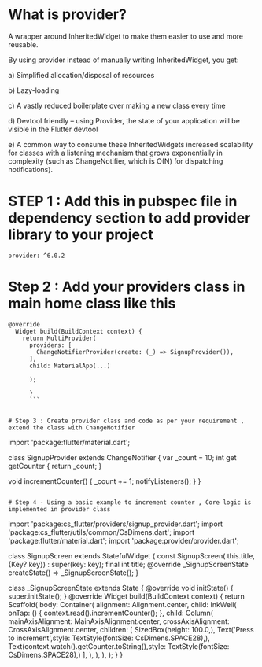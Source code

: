 # What is provider?

A wrapper around InheritedWidget to make them easier to use and more reusable.

By using provider instead of manually writing InheritedWidget, you get:

a) Simplified allocation/disposal of resources

b) Lazy-loading

c) A vastly reduced boilerplate over making a new class every time

d) Devtool friendly – using Provider, the state of your application will be visible in the Flutter devtool

e) A common way to consume these InheritedWidgets
increased scalability for classes with a listening mechanism that grows exponentially in complexity (such as ChangeNotifier, which is O(N) for dispatching notifications).


# STEP 1 : Add this in pubspec file in dependency section to add provider library to your project
```
provider: ^6.0.2
```

# Step 2 : Add your providers class in main home class like this
```
@override
  Widget build(BuildContext context) {
    return MultiProvider(
      providers: [
        ChangeNotifierProvider(create: (_) => SignupProvider()),
      ],
      child: MaterialApp(...)
      
      );
      
      }
      ```
      
      
# Step 3 : Create provider class and code as per your requirement , extend the class with ChangeNotifier

```
import 'package:flutter/material.dart';

class SignupProvider extends ChangeNotifier {
  var _count = 10;
  int get getCounter {
    return _count;
  }

  void incrementCounter() {
    _count += 1;
    notifyListeners();
  }
}
```

# Step 4 - Using a basic example to increment counter , Core logic is implemented in provider class

```
import 'package:cs_flutter/providers/signup_provider.dart';
import 'package:cs_flutter/utils/common/CsDimens.dart';
import 'package:flutter/material.dart';
import 'package:provider/provider.dart';

class SignupScreen extends StatefulWidget {
  const SignupScreen( this.title, {Key? key}) : super(key: key);
  final int title;
  @override
  _SignupScreenState createState() => _SignupScreenState();
}

class _SignupScreenState extends State<SignupScreen> {
  @override
  void initState() {
    super.initState();
  }
  @override
  Widget build(BuildContext context) {
    return Scaffold(
      body: Container(
        alignment: Alignment.center,
        child: InkWell(
          onTap: () {
            context.read<SignupProvider>().incrementCounter();
          },
          child: Column(
            mainAxisAlignment: MainAxisAlignment.center,
            crossAxisAlignment: CrossAxisAlignment.center,
            children: [
              SizedBox(height: 100.0,),
              Text('Press to increment',style: TextStyle(fontSize: CsDimens.SPACE28),),
              Text(context.watch<SignupProvider>().getCounter.toString(),style: TextStyle(fontSize: CsDimens.SPACE28),)
            ],
          ),
        ),
      ),
    );
  }
}
  ```
